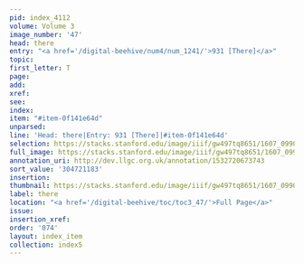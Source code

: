 ```yaml
---
pid: index_4112
volume: Volume 3
image_number: '47'
head: there
entry: "<a href='/digital-beehive/num4/num_1241/'>931 [There]</a>"
topic:
first_letter: T
page:
add:
xref:
see:
index:
item: "#item-0f141e64d"
unparsed:
line: 'Head: there|Entry: 931 [There]|#item-0f141e64d'
selection: https://stacks.stanford.edu/image/iiif/gw497tq8651/1607_0990/912,1183,327,106/full/0/default.jpg
full_image: https://stacks.stanford.edu/image/iiif/gw497tq8651/1607_0990/full/full/0/default.jpg
annotation_uri: http://dev.llgc.org.uk/annotation/1532720673743
sort_value: '304721183'
insertion:
thumbnail: https://stacks.stanford.edu/image/iiif/gw497tq8651/1607_0990/912,1183,327,106/150,/0/default.jpg
label: there
location: "<a href='/digital-beehive/toc/toc3_47/'>Full Page</a>"
issue:
insertion_xref:
order: '074'
layout: index_item
collection: index5
---
```

